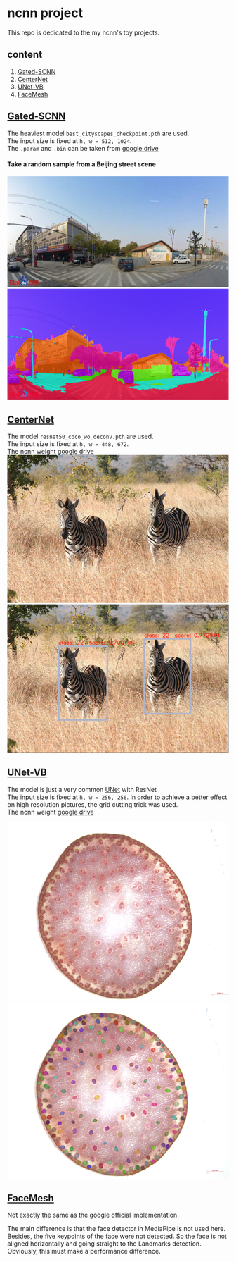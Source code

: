# ncnn project
This repo is dedicated to the my ncnn's toy projects.

## content
1. [Gated-SCNN](#Gated-SCNN)
2. [CenterNet](#CenterNet)
3. [UNet-VB](#UNet-VB)
4. [FaceMesh](#facemesh)

<div id="Gated-SCNN"></div>

## [Gated-SCNN](https://github.com/nv-tlabs/gscnn)
The heaviest model `best_cityscapes_checkpoint.pth` are used.  
The input size is fixed at `h, w = 512, 1024`.  
The `.param` and `.bin` can be taken from [google drive](https://drive.google.com/drive/folders/1SUPz7yl5l2mYTYgZR9sYLkZci5MB1PHv?usp=sharing)

#### Take a random sample from a Beijing street scene
![e1](https://github.com/gakkiri/ncnn_project/blob/main/gscnn/asserts/test.jpg?raw=true?x-oss-process=image/watermark,type_ZmFuZ3poZW5naGVpdGk,shadow_10,text_aHR0cHM6Ly9ibG9nLmNzZG4ubmV0L3FxXzQzNDk3ODQ1,size_16,color_FFFFFF,t_70)
![e1](https://github.com/gakkiri/ncnn_project/blob/main/gscnn/asserts/vis.png?raw=true?x-oss-process=image/watermark,type_ZmFuZ3poZW5naGVpdGk,shadow_10,text_aHR0cHM6Ly9ibG9nLmNzZG4ubmV0L3FxXzQzNDk3ODQ1,size_16,color_FFFFFF,t_70)

<div id="CenterNet"></div>

## [CenterNet](https://github.com/xingyizhou/CenterNet)
The model `resnet50_coco_wo_deconv.pth` are used.  
The input size is fixed at `h, w = 448, 672`.  
The ncnn weight [google drive](https://drive.google.com/drive/folders/1CKPbjzmL2GWwlEgicdVrCgSAz0SBhnR2?usp=sharing)  
![e1](https://github.com/gakkiri/ncnn_project/blob/main/centernet/asserts/test.jpg?raw=true?x-oss-process=image/watermark,type_ZmFuZ3poZW5naGVpdGk,shadow_10,text_aHR0cHM6Ly9ibG9nLmNzZG4ubmV0L3FxXzQzNDk3ODQ1,size_16,color_FFFFFF,t_70)
![e1](https://github.com/gakkiri/ncnn_project/blob/main/centernet/asserts/det.png?raw=true?x-oss-process=image/watermark,type_ZmFuZ3poZW5naGVpdGk,shadow_10,text_aHR0cHM6Ly9ibG9nLmNzZG4ubmV0L3FxXzQzNDk3ODQ1,size_16,color_FFFFFF,t_70)

<div id="UNet-VB"></div>

## [UNet-VB](https://github.com/xingyizhou/CenterNet)

The model is just a very common [UNet](https://arxiv.org/abs/1505.04597) with ResNet  
The input size is fixed at `h, w = 256, 256`. In order to achieve a better effect on high resolution pictures, the grid cutting trick was used.  
The ncnn weight [google drive](https://drive.google.com/drive/folders/10NicU1cK7Yuj2LFiEQblxeDiO5Tb7zsR?usp=sharing)  

![e1](https://github.com/gakkiri/ncnn_project/blob/main/unet_vb/asserts/test.jpg?raw=true?x-oss-process=image/watermark,type_ZmFuZ3poZW5naGVpdGk,shadow_10,text_aHR0cHM6Ly9ibG9nLmNzZG4ubmV0L3FxXzQzNDk3ODQ1,size_16,color_FFFFFF,t_70)
![e1](https://github.com/gakkiri/ncnn_project/blob/main/unet_vb/asserts/vis.jpg?raw=true?x-oss-process=image/watermark,type_ZmFuZ3poZW5naGVpdGk,shadow_10,text_aHR0cHM6Ly9ibG9nLmNzZG4ubmV0L3FxXzQzNDk3ODQ1,size_16,color_FFFFFF,t_70)

<div id="facemesh"></div>

## [FaceMesh](https://github.com/google/mediapipe)

Not exactly the same as the google official implementation.

The main difference is that the face detector in MediaPipe is not used here. Besides, the five keypoints of the face were not detected. So the face is not aligned horizontally and going straight to the Landmarks detection. Obviously, this must make a performance difference.





